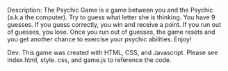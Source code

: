 Description:
The Psychic Game is a game between you and the Psychic (a.k.a the computer). Try to guess what letter she is thinking. You have 9 guesses. If you guess correctly, you win and receive a point. If you run out of guesses, you lose. Once you run out of guesses, the game resets and you get another chance to exercise your psychic abilities. Enjoy!

Dev:
This game was created with HTML, CSS, and Javascript. Please see index.html, style. css, and game.js to reference the code. 

